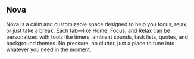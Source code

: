 ## Nova

Nova is a calm and customizable space designed to help you focus, relax, or just take a break. Each tab—like Home, Focus, and Relax can be personalized with tools like timers, ambient sounds, task lists, quotes, and background themes. No pressure, no clutter, just a place to tune into whatever you need in the moment.

